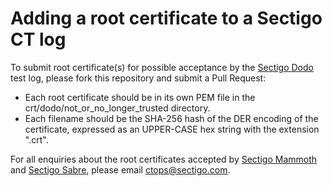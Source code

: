 # Adding a root certificate to a Sectigo CT log
To submit root certificate(s) for possible acceptance by the [Sectigo Dodo](crt/dodo) test log, please fork this repository and submit a Pull Request:
- Each root certificate should be in its own PEM file in the crt/dodo/not_or_no_longer_trusted directory.
- Each filename should be the SHA-256 hash of the DER encoding of the certificate, expressed as an UPPER-CASE hex string with the extension ".crt".

For all enquiries about the root certificates accepted by [Sectigo Mammoth](crt/mammoth) and [Sectigo Sabre](crt/sabre), please email ctops@sectigo.com.
